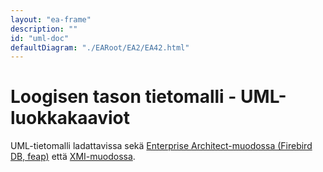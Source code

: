 ```yaml
---
layout: "ea-frame"
description: ""
id: "uml-doc"
defaultDiagram: "./EARoot/EA2/EA42.html"
---
```

# Loogisen tason tietomalli - UML-luokkakaaviot
UML-tietomalli ladattavissa sekä [Enterprise Architect-muodossa (Firebird DB, feap)](../rakentamisenluvat.feap?raw=true) että [XMI-muodossa](../rakentamisenluvat.xml?raw=true).
